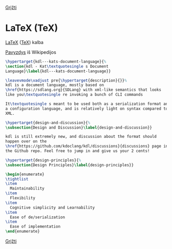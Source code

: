 [Grįžti](../index-docml-full.md) <!-- markdownlint-disable-line MD041 -->

# LaTeX (TeX)

[LaTeX](https://en.wikipedia.org/wiki/LaTeX) ([TeX](https://en.wikipedia.org/wiki/TeX)) kalba

[Pavyzdys](wikip-latex.md) iš Wikipedijos

```tex
\hypertarget{kdl---kats-document-language}{%
\section{kdl - Kat\textquotesingle s Document
Language}\label{kdl---kats-document-language}}

\leavevmode\vadjust pre{\hypertarget{description}{}}%
kdl is a document language, mostly based on
\href{https://sdlang.org}{SDLang} with xml-like semantics that looks
like you\textquotesingle re invoking a bunch of CLI commands

It\textquotesingle s meant to be used both as a serialization format and
a configuration language, and is relatively light on syntax compared to
XML.

\hypertarget{design-and-discussion}{%
\subsection{Design and Discussion}\label{design-and-discussion}}

kdl is still extremely new, and discussion about the format should
happen over on the
\href{https://github.com/kdoclang/kdl/discussions}{discussions} page in
the Github repo. Feel free to jump in and give us your 2 cents!

\hypertarget{design-principles}{%
\subsection{Design Principles}\label{design-principles}}

\begin{enumerate}
\tightlist
\item
  Maintainability
\item
  Flexibility
\item
  Cognitive simplicity and Learnability
\item
  Ease of de/serialization
\item
  Ease of implementation
\end{enumerate}
```

[Grįžti](../index-docml-full.md)
